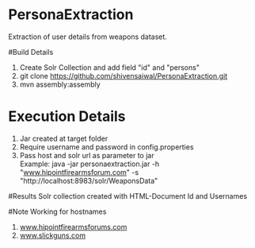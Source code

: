 # PersonaExtraction
Extraction of user details from weapons dataset.

#Build Details
1) Create Solr Collection and add field "id" and "persons" <br/>
2) git clone https://github.com/shivensaiwal/PersonaExtraction.git <br/>
3) mvn assembly:assembly

# Execution Details
1) Jar created at target folder <br/>
3) Require username and password in config.properties <br/> 
2) Pass host and solr url as parameter to jar <br/>
	Example: java -jar personaextraction.jar -h "www.hipointfirearmsforum.com" -s "http://localhost:8983/solr/WeaponsData"

#Results
Solr collection created with HTML-Document Id and Usernames

#Note
Working for hostnames <br/>
1) www.hipointfirearmsforums.com <br/>
2) www.slickguns.com
